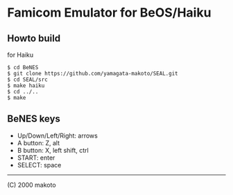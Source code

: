 # Famicom Emulator for BeOS/Haiku

Howto build
---
for Haiku
```
$ cd BeNES
$ git clone https://github.com/yamagata-makoto/SEAL.git
$ cd SEAL/src
$ make haiku
$ cd ../..
$ make
```

BeNES keys
---
- Up/Down/Left/Right: arrows
- A button: Z, alt
- B button: X, left shift, ctrl
- START: enter
- SELECT: space

---
(C) 2000 makoto
